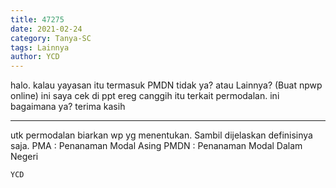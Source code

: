 ```yaml
---
title: 47275
date: 2021-02-24
category: Tanya-SC
tags: Lainnya
author: YCD
---
```


halo. kalau yayasan itu termasuk PMDN tidak ya? atau Lainnya? (Buat npwp online) ini saya cek di ppt ereg canggih itu terkait permodalan. ini bagaimana ya? terima kasih

---

utk permodalan biarkan wp yg menentukan. Sambil dijelaskan definisinya saja. PMA : Penanaman Modal Asing PMDN : Penanaman Modal Dalam Negeri

`YCD`

